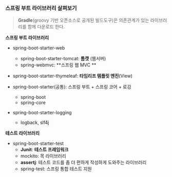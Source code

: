 ### 스프링 부트 라이브러리 살펴보기

> **Gradle**(groovy 기반 오픈소스로 공개된 빌드도구)은 의존관계가 있는 라이브러리를 함께 다운로드 한다. 


**스프링 부트 라이브러리**

- spring-boot-starter-web  
	- spring-boot-starter-tomcat: **톰캣** (웹서버)  
	- spring-webmvc: **스프링 웹 MVC **

- spring-boot-starter-thymeleaf: **타임리프 템플릿 엔진**(View)  

- spring-boot-starter(공통): 스프링 부트 + 스프링 코어 + 로깅  
	- spring-boot  
    - spring-core  
- spring-boot-starter-logging  
    - logback, slf4j  


**테스트 라이브러리**  

- spring-boot-starter-test  
	- **Junit**: **테스트 프레임워크** 
	- mockito: 목 라이브러리  
	- **assertj**: 테스트 코드를 좀 더 편하게 작성하게 도와주는 라이브러리  
	- spring-test: 스프링 통합 테스트 지원